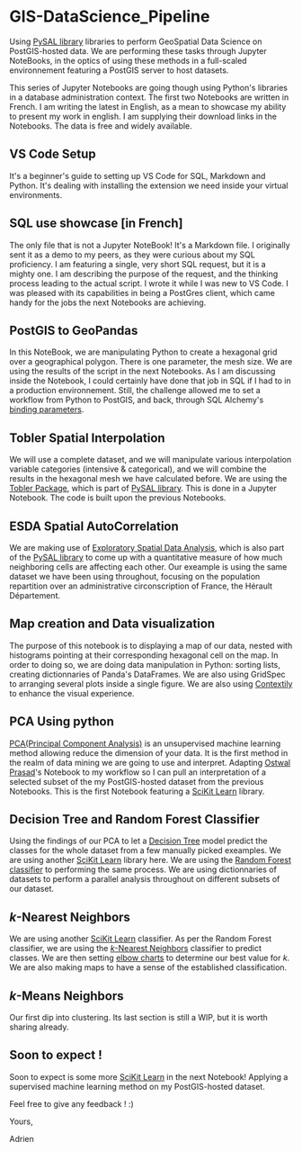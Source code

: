 # GIS-DataScience_Pipeline

Using [PySAL library](http://pysal.org/pysal/) libraries to perform GeoSpatial Data Science on PostGIS-hosted data. We are performing these tasks through Jupyter NoteBooks, in the optics of using these methods in a full-scaled environnement featuring a PostGIS server to host datasets.

This series of Jupyter Notebooks are going though using Python's libraries in a database administration context. The first two Notebooks are written in French. I am writing the latest in English, as a mean to showcase my ability to present my work in english. I am supplying their download links in the Notebooks. The data is free and widely available.

## VS Code Setup

It's a beginner's guide to setting up VS Code for SQL, Markdown and Python. It's dealing with installing the extension we need inside your virtual environments.

## SQL use showcase [in French]

The only file that is not a Jupyter NoteBook! It's a Markdown file. I originally sent it as a demo to my peers, as they were curious about my SQL proficiency. I am featuring a single, very short SQL request, but it is a mighty one. I am describing the purpose of the request, and the thinking process leading to the actual script. I wrote it while I was new to VS Code. I was pleased with its capabilities in being a PostGres client, which came handy for the jobs the next Notebooks are achieving.

## PostGIS to GeoPandas

In this NoteBook, we are manipulating Python to create a hexagonal grid over a geographical polygon. There is one parameter, the mesh size. We are using the results of the script in the next Notebooks. As I am discussing inside the Notebook, I could certainly have done that job in SQL if I had to in a production environnement. Still, the challenge allowed me to set a workflow from Python to PostGIS, and back, through SQL Alchemy's [binding parameters](https://docs.sqlalchemy.org/en/13/core/tutorial.html#specifying-bound-parameter-behaviors).

## Tobler Spatial Interpolation

We will use a complete dataset, and we will manipulate various interpolation variable categories (intensive & categorical), and we will combine the results in the hexagonal mesh we have calculated before. We are using the [Tobler Package](https://pysal.org/tobler/), which is part of [PySAL library](http://pysal.org/pysal/). This is done in a Jupyter Notebook. The code is built upon the previous Notebooks.

## ESDA Spatial AutoCorrelation

We are making use of [Exploratory Spatial Data Analysis](https://pysal.org/esda/), which is also part of the [PySAL library](http://pysal.org/pysal/) to come up with a quantitative measure of how much neighboring cells are affecting each other. Our exeample is using the same dataset we have been using throughout, focusing on the population repartition over an administrative circonscription of France, the Hérault Département.

## Map creation and Data visualization

The purpose of this notebook is to displaying a map of our data, nested with histograms pointing at their corresponding hexagonal cell on the map. 
In order to doing so, we are doing data manipulation in Python: sorting lists, creating dictionnaries of Panda's DataFrames. We are also using GridSpec to arranging several plots inside a single figure.
We are also using [Contextily](https://contextily.readthedocs.io/en/latest/reference.html) to enhance the visual experience.

## PCA Using python

[PCA(Principal Component Analysis)](https://scikit-learn.org/stable/modules/decomposition.html#pca) is an unsupervised machine learning method allowing reduce the dimension of your data. It is the first method in the realm of data mining we are going to use and interpret.
Adapting [Ostwal Prasad](https://github.com/ostwalprasad/ostwalprasad.github.io/tree/master)'s Notebook to my workflow so I can pull an interpretation of a selected subset of the my PostGIS-hosted dataset from the previous Notebooks. This is the first Notebook featuring a [SciKit Learn](https://scikit-learn.org/stable/index.html) library.

## Decision Tree and Random Forest Classifier

Using the findings of our PCA to let a [Decision Tree](https://scikit-learn.org/stable/modules/tree.html) model predict the classes for the whole dataset from a few manually picked exeamples. We are using another [SciKit Learn](https://scikit-learn.org/stable/index.html) library here. We are using the [Random Forest classifier](https://scikit-learn.org/stable/modules/generated/sklearn.ensemble.RandomForestClassifier.html) to performing the same process. We are using dictionnaries of datasets to perform a parallel analysis throughout on different subsets of our dataset. 

## *k*-Nearest Neighbors

We are using another [SciKit Learn](https://scikit-learn.org/stable/index.html) classifier. As per the Random Forest classifier, we are using the [*k*-Nearest Neighbors](https://scikit-learn.org/stable/modules/generated/sklearn.neighbors.KNeighborsClassifier.html) classifier to predict classes. We are then setting [elbow charts](https://en.wikipedia.org/wiki/Elbow_method_(clustering)) to determine our best value for *k*.
We are also making maps to have a sense of the established classification.

## *k*-Means Neighbors

Our first dip into clustering. Its last section is still a WIP, but it is worth sharing already.

## Soon to expect !

Soon to expect is some more [SciKit Learn](https://scikit-learn.org/stable/index.html) in the next Notebook! Applying a supervised machine learning method on my PostGIS-hosted dataset.

Feel free to give any feedback ! :)

Yours,

Adrien

